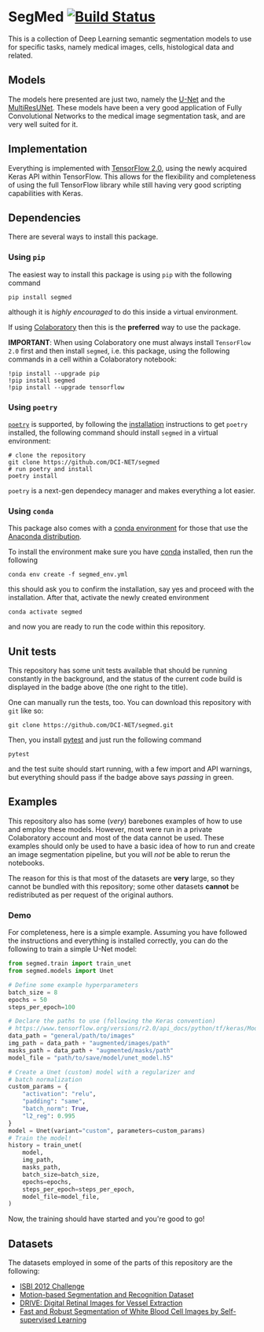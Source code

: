 # SegMed [![Build Status](https://travis-ci.org/DCI-NET/segmed.svg?branch=master)](https://travis-ci.org/DCI-NET/segmed)

This is a collection of Deep Learning semantic segmentation models to use for
specific tasks, namely medical images, cells, histological data and related.

## Models

The models here presented are just two, namely the [U-Net](https://arxiv.org/pdf/1505.04597.pdf)
and the [MultiResUNet](https://arxiv.org/pdf/1902.04049.pdf). These models have been a very good
application of Fully Convolutional Networks to the medical image segmentation task, and are very
well suited for it.

## Implementation

Everything is implemented with [TensorFlow 2.0](tensorflow.org), using the newly acquired Keras API
within TensorFlow. This allows for the flexibility and completeness of using the full TensorFlow
library while still having very good scripting capabilities with Keras.

## Dependencies

There are several ways to install this package.

### Using `pip`

The easiest way to install this package is using `pip` with the following command

    pip install segmed

although it is _highly encouraged_ to do this inside a virtual environment.

If using [Colaboratory](https://colab.research.google.com/notebooks/welcome.ipynb)
then this is the **preferred** way to use the package.

**IMPORTANT**: When using Colaboratory one must always install `TensorFlow 2.0` first and then install `segmed`,
i.e. this package, using the following commands in a cell within a Colaboratory notebook:
```
!pip install --upgrade pip
!pip install segmed
!pip install --upgrade tensorflow
```

### Using `poetry`

[`poetry`](https://poetry.eustace.io/) is supported, by following the
[installation](https://poetry.eustace.io/docs/#installation) instructions to get `poetry` installed, the following
command should install `segmed` in a virtual environment:
```shell
# clone the repository
git clone https://github.com/DCI-NET/segmed
# run poetry and install
poetry install
```

`poetry` is a next-gen dependecy manager and makes everything a lot easier.

### Using `conda`

This package also comes with a
[conda environment](https://docs.conda.io/projects/conda/en/latest/user-guide/tasks/manage-environments.html)
for those that use the [Anaconda distribution](https://www.anaconda.com/distribution/).

To install the environment make sure you have [conda](https://conda.io/en/latest/) installed, then run the following

    conda env create -f segmed_env.yml

this should ask you to confirm the installation, say yes and proceed with the installation. After that, activate the newly
created environment

    conda activate segmed

and now you are ready to run the code within this repository.

## Unit tests

This repository has some unit tests available that should be running constantly in the background,
and the status of the current code build is displayed in the badge above (the one right to the title).

One can manually run the tests, too. You can download this repository with `git` like so:

    git clone https://github.com/DCI-NET/segmed.git

Then, you install [pytest](https://pytest.org/en/latest/) and just run the following command

    pytest

and the test suite should start running, with a few import and API warnings, but everything should pass
if the badge above says _passing_ in green.

## Examples

This repository also has some (_very_) barebones examples of how to use and employ these models.
However, most were run in a private Colaboratory account and most of the data cannot be used.
These examples should only be used to have a basic idea of how to run and create an image segmentation
pipeline, but you will _not_ be able to rerun the notebooks.

The reason for this is that most of the datasets are **very** large, so they cannot be bundled
with this repository; some other datasets **cannot** be redistributed as per request of the original authors.

### Demo

For completeness, here is a simple example. Assuming you have followed the instructions and everything is installed
correctly, you can do the following to train a simple U-Net model:
```python
from segmed.train import train_unet
from segmed.models import Unet

# Define some example hyperparameters
batch_size = 8
epochs = 50
steps_per_epoch=100

# Declare the paths to use (following the Keras convention)
# https://www.tensorflow.org/versions/r2.0/api_docs/python/tf/keras/Model#fit_generator
data_path = "general/path/to/images"
img_path = data_path + "augmented/images/path"
masks_path = data_path + "augmented/masks/path"
model_file = "path/to/save/model/unet_model.h5"

# Create a Unet (custom) model with a regularizer and
# batch normalization
custom_params = {
    "activation": "relu",
    "padding": "same",
    "batch_norm": True,
    "l2_reg": 0.995
}
model = Unet(variant="custom", parameters=custom_params)
# Train the model!
history = train_unet(
    model,
    img_path,
    masks_path,
    batch_size=batch_size,
    epochs=epochs,
    steps_per_epoch=steps_per_epoch,
    model_file=model_file,
)
```
Now, the training should have started and you're good to go!

## Datasets

The datasets employed in some of the parts of this repository are the following:

- [ISBI 2012 Challenge](http://brainiac2.mit.edu/isbi_challenge/home)
- [Motion-based Segmentation and Recognition Dataset](http://mi.eng.cam.ac.uk/research/projects/VideoRec/CamVid/)
- [DRIVE: Digital Retinal Images for Vessel Extraction](https://www.isi.uu.nl/Research/Databases/DRIVE/)
- [Fast and Robust Segmentation of White Blood Cell Images by Self-supervised Learning](https://github.com/zxaoyou/segmentation_WBC)